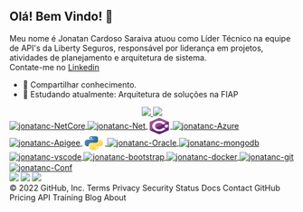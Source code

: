 ## Olá! Bem Vindo!  👋

Meu nome é Jonatan Cardoso Saraiva atuou como Líder Técnico na equipe de API's da Liberty Seguros, responsável por liderança em projetos, atividades de planejamento e arquitetura de sistema. <br>
Contate-me no <a href="https://www.linkedin.com/in/jonatansaraiva/">Linkedin</a>
- 🔭 Compartilhar conhecimento.
- 🌱 Estudando atualmente: Arquitetura de soluções na FIAP

<div align="center">
  <a href="https://github.com/diogokn">
  <img height="140em" src="https://github-readme-stats.vercel.app/api?username=diogokn&show_icons=true&theme=dark&include_all_commits=true&count_private=true"/>
  <img height="140em" src="https://github-readme-stats.vercel.app/api/top-langs/?username=diogokn&layout=compact&langs_count=7&theme=dark"/>
</div>
<div align="center">
<!--
[![iuricode](https://github-readme-stats.vercel.app/api?username=jonatanc&theme=default)](https://github.com/jonatanc/)
-->
</div>
<div style="display: inline_block">
  <img align="center" alt="jonatanc-NetCore" height="30" width="40" src="https://cdn.jsdelivr.net/gh/devicons/devicon/icons/dotnetcore/dotnetcore-original.svg">
  <img align="center" alt="jonatanc-Net" height="30" width="40" src="https://cdn.jsdelivr.net/gh/devicons/devicon/icons/dot-net/dot-net-plain-wordmark.svg">
  <img align="center" alt="jonatanc-Csharp" height="30" width="40" src="https://raw.githubusercontent.com/devicons/devicon/master/icons/csharp/csharp-original.svg">
  <img align="center" alt="jonatanc-Azure" height="30" width="40" src="https://cdn.jsdelivr.net/gh/devicons/devicon/icons/azure/azure-original.svg">
  <img align="center" alt="jonatanc-Apigee" height="100" width="100" src="https://www.logo.wine/a/logo/Apigee/Apigee-Logo.wine.svg">
  <img align="center" alt="jonatanc-Python" height="30" width="40" src="https://raw.githubusercontent.com/devicons/devicon/master/icons/python/python-original.svg">
  <img align="center" alt="jonatanc-Oracle" height="90" width="90" src="https://cdn.jsdelivr.net/gh/devicons/devicon/icons/oracle/oracle-original.svg">
  <img align="center" alt="jonatanc-mongodb" height="30" width="40" src="https://cdn.jsdelivr.net/gh/devicons/devicon/icons/mongodb/mongodb-original.svg">
  <img align="center" alt="jonatanc-vscode" height="30" width="40" src="https://cdn.jsdelivr.net/gh/devicons/devicon/icons/vscode/vscode-original.svg">
  <img align="center" alt="jonatanc-bootstrap" height="30" width="40" src="https://cdn.jsdelivr.net/gh/devicons/devicon/icons/bootstrap/bootstrap-plain.svg">
  <img align="center" alt="jonatanc-docker" height="60" width="50" src="https://cdn.jsdelivr.net/gh/devicons/devicon/icons/docker/docker-original-wordmark.svg">
  <img align="center" alt="jonatanc-git" height="30" width="40" src="https://cdn.jsdelivr.net/gh/devicons/devicon/icons/git/git-original.svg">
  <img align="center" alt="jonatanc-Conf" height="30" width="40" src="https://cdn.jsdelivr.net/gh/devicons/devicon/icons/confluence/confluence-original.svg">
</div>  
<div> 
  <a href="https://www.instagram.com/jcardoso_saraiva/" target="_blank"><img src="https://img.shields.io/badge/-Instagram-%23E4405F?style=for-the-badge&logo=instagram&logoColor=white" target="_blank"></a>
  <a href = "mailto:jonatan.cardoso.saraiva@gmail.com"><img src="https://img.shields.io/badge/-Gmail-%23333?style=for-the-badge&logo=gmail&logoColor=white" target="_blank"></a>
  <a href="https://www.linkedin.com/in/jonatansaraiva/" target="_blank"><img src="https://img.shields.io/badge/-LinkedIn-%230077B5?style=for-the-badge&logo=linkedin&logoColor=white" target="_blank"></a> 
 
</div>
© 2022 GitHub, Inc.
Terms
Privacy
Security
Status
Docs
Contact GitHub
Pricing
API
Training
Blog
About
